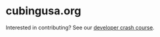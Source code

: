 # cubingusa.org

Interested in contributing? See our [developer crash course](https://github.com/cubingusa/org/wiki/Developer-Crash-Course).
